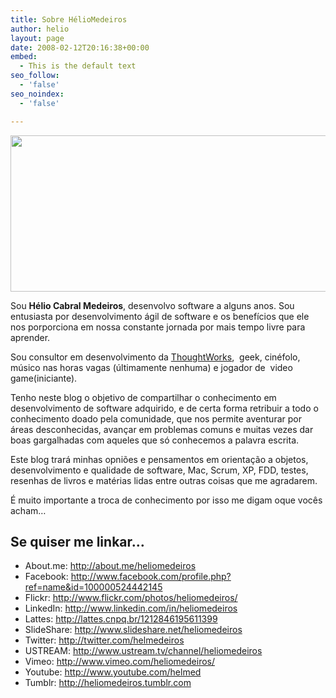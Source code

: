 ```yaml
---
title: Sobre HélioMedeiros
author: helio
layout: page
date: 2008-02-12T20:16:38+00:00
embed:
  - This is the default text
seo_follow:
  - 'false'
seo_noindex:
  - 'false'

---
```

[<img class="aligncenter size-full wp-image-571" title="About Me" src="http://www.helmed.net/blog/wp-content/uploads/2008/02/IMG_0379.jpg" alt="" width="750" height="250" srcset="http://www.helmed.net/blog/wp-content/uploads/2008/02/IMG_0379.jpg 750w, http://www.helmed.net/blog/wp-content/uploads/2008/02/IMG_0379-300x100.jpg 300w" sizes="(max-width: 750px) 100vw, 750px" />][1]

<p class="snap_preview">
  Sou <strong>Hélio Cabral Medeiros</strong>, desenvolvo software a alguns anos. Sou entusiasta por desenvolvimento ágil de software e os benefícios que ele nos porporciona em nossa constante jornada por mais tempo livre para aprender.
</p>

<p class="snap_preview">
  Sou consultor em desenvolvimento da <a title="
toughtWorks" href="http://thoughtworks.com/" target="_blank">ThoughtWorks</a>,  geek, cinéfolo, músico nas horas vagas (últimamente nenhuma) e jogador de  video game(iniciante).
</p>

Tenho neste blog o objetivo de compartilhar o conhecimento em desenvolvimento de software adquirido, e de certa forma retribuir a todo o conhecimento doado pela comunidade, que nos permite aventurar por áreas desconhecidas, avançar em problemas comuns e muitas vezes dar boas gargalhadas com aqueles que só conhecemos a palavra escrita.

Este blog trará minhas opniões e pensamentos em orientação a objetos, desenvolvimento e qualidade de software, Mac, Scrum, XP, FDD, testes, resenhas de livros e matérias lidas entre outras coisas que me agradarem.

É muito importante a troca de conhecimento por isso me digam oque vocês acham&#8230;

## Se quiser me linkar…

  * About.me: <a title="about.me" href="http://about.me/heliomedeiros" target="_blank">http://about.me/heliomedeiros</a>
  * Facebook: <a title="Facebook" href="http://www.facebook.com/profile.php?ref=name&id=100000524442145" target="_blank">http://www.facebook.com/profile.php?ref=name&id=100000524442145</a>
  * Flickr: <a title="Flickr" href="http://www.flickr.com/photos/heliomedeiros/" target="_blank">http://www.flickr.com/photos/heliomedeiros/</a>
  * LinkedIn: <a title="Linkedin" href="http://www.linkedin.com/in/heliomedeiros" target="_blank">http://www.linkedin.com/in/heliomedeiros</a>
  * Lattes: <a title="CV Lattes" href="http://lattes.cnpq.br/1212846195611399" target="_blank">http://lattes.cnpq.br/1212846195611399</a>
  * SlideShare: <a title="slideshare" href="http://www.slideshare.net/heliomedeiros" target="_blank">http://www.slideshare.net/heliomedeiros</a>
  * Twitter: <a title="Twitter" href="http://twitter.com/helmedeiros" target="_blank">http://twitter.com/helmedeiros</a>
  * USTREAM: <a href="http://www.ustream.tv/channel/heliomedeiros" target="_blank">http://www.ustream.tv/channel/heliomedeiros</a>
  * Vimeo: <a title="Vimeo" href="http://www.vimeo.com/heliomedeiros/" target="_blank">http://www.vimeo.com/heliomedeiros/</a>
  * Youtube: <a title="Youtube" href="http://www.youtube.com/helmed" target="_blank">http://www.youtube.com/helmed</a>
  * Tumblr: <a title="Tumblr" href="http://heliomedeiros.tumblr.com" target="_blank">http://heliomedeiros.tumblr.com</a>

 [1]: http://www.helmed.net/blog/wp-content/uploads/2008/02/IMG_0379.jpg